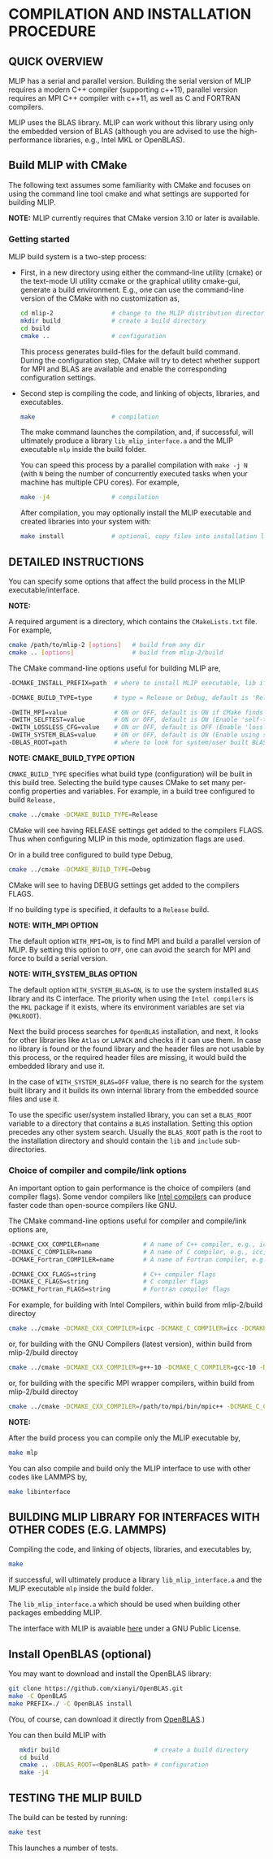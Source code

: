 # COMPILATION AND INSTALLATION PROCEDURE

## QUICK OVERVIEW
MLIP has a serial and parallel version. Building the serial version of MLIP
requires a modern C++ compiler (supporting c++11), parallel version requires
an MPI C++ compiler with c++11, as well as C and FORTRAN compilers.

MLIP uses the BLAS library. MLIP can work without this library using only
the embedded version of BLAS (although you are advised to use the
high-performance libraries, e.g., Intel MKL or OpenBLAS).

## Build MLIP with CMake
The following text assumes some familiarity with CMake and focuses on using
the command line tool cmake and what settings are supported for building
MLIP.

**NOTE:**
MLIP currently requires that CMake version 3.10 or later is available.

### Getting started
MLIP build system is a two-step process:

- First, in a new directory using either the command-line utility (cmake)
or the text-mode UI utility ccmake or the graphical utility cmake-gui,
generate a build environment. E.g., one can use the command-line version of
the CMake with no customization as,
   ```bash
   cd mlip-2                # change to the MLIP distribution directory
   mkdir build              # create a build directory
   cd build
   cmake ..                 # configuration
   ```
   This process generates build-files for the default build command. During the
   configuration step, CMake will try to detect whether support for MPI and BLAS
   are available and enable the corresponding configuration settings.

- Second step is compiling the code, and linking of objects, libraries, and
executables.
   ```bash
   make                     # compilation
   ```
   The make command launches the compilation, and, if successful, will ultimately
   produce a library `lib_mlip_interface.a` and the MLIP executable `mlp` inside
   the build folder.

   You can speed this process by a parallel compilation with `make -j N` (with `N`
   being the number of concurrently executed tasks when your machine has multiple
   CPU cores). For example,
   ```bash
   make -j4                 # compilation
   ```

   After compilation, you may optionally install the MLIP executable and created
   libraries into your system with:
   ```bash
   make install             # optional, copy files into installation location
   ```

## DETAILED INSTRUCTIONS

You can specify some options that affect the build process in the MLIP
executable/interface.

**NOTE:**

A required argument is a directory, which contains the `CMakeLists.txt` file.
For example,
```bash
cmake /path/to/mlip-2 [options]   # build from any dir
cmake .. [options]                # build from mlip-2/build
```

The CMake command-line options useful for building MLIP are,

```bash
-DCMAKE_INSTALL_PREFIX=path  # where to install MLIP executable, lib if desired

-DCMAKE_BUILD_TYPE=type      # type = Release or Debug, default is 'Release' if nothing is specified

-DWITH_MPI=value             # ON or OFF, default is ON if CMake finds MPI, else OFF
-DWITH_SELFTEST=value        # ON or OFF, default is ON (Enable 'self-testing' implementation)
-DWITH_LOSSLESS_CFG=value    # ON or OFF, default is OFF (Enable 'lossless configuration' file writing)
-DWITH_SYSTEM_BLAS=value     # ON or OFF, default is ON (Enable using system built BLAS library (with a C-style interface))
-DBLAS_ROOT=path             # where to look for system/user built BLAS library (with a C-style interface)
```

**NOTE: CMAKE_BUILD_TYPE OPTION**

`CMAKE_BUILD_TYPE` specifies what build type (configuration) will be
built in this build tree. Selecting the build type causes CMake to
set many per-config properties and variables. For example, in a build
tree configured to build `Release,`

```bash
cmake ../cmake -DCMAKE_BUILD_TYPE=Release
```

CMake will see having RELEASE settings get added to the compilers FLAGS.
Thus when configuring MLIP in this mode, optimization flags are used.

Or in a build tree configured to build type Debug,

```bash
cmake ../cmake -DCMAKE_BUILD_TYPE=Debug
```

CMake will see to having DEBUG settings get added to the compilers FLAGS.

If no building type is specified, it defaults to a `Release` build.

**NOTE: WITH_MPI OPTION**

The default option `WITH_MPI=ON`, is to find MPI and build a parallel version
of MLIP. By setting this option to `OFF`, one can avoid the search for MPI
and force to build a serial version.

**NOTE: WITH_SYSTEM_BLAS OPTION**

The default option `WITH_SYSTEM_BLAS=ON`, is to use the system installed `BLAS`
library and its C interface. The priority when using the `Intel compilers` is
the `MKL` package if it exists, where its environment variables are set via
(`MKLROOT`).

Next the build process searches for `OpenBLAS` installation, and next, it looks
for other libraries like `Atlas` or `LAPACK` and checks if it can use them. In
case no library is found or the found library and the header files are not usable
by this process, or the required header files are missing, it would build the
embedded library and use it.

In the case of `WITH_SYSTEM_BLAS=OFF` value, there is no search for the system
built library and it builds its own internal library from the embedded source
files and use it.

To use the specific user/system installed library, you can set a `BLAS_ROOT`
variable to a directory that contains a `BLAS` installation. Setting this
option precedes any other system search. Usually the `BLAS_ROOT` path is the
root to the installation directory and should contain the `lib` and `include`
sub-directories.

### Choice of compiler and compile/link options

An important option to gain performance is the choice of compilers (and
compiler flags). Some vendor compilers like
[Intel compilers](https://software.intel.com/content/www/us/en/develop/tools/compilers.html)
can produce faster code than open-source compilers like GNU.

The CMake command-line options useful for compiler and compile/link options
are,
```bash
-DCMAKE_CXX_COMPILER=name            # A name of C++ compiler, e.g., icpc, g++
-DCMAKE_C_COMPILER=name              # A name of C compiler, e.g., icc, gcc
-DCMAKE_Fortran_COMPILER=name        # A name of Fortran compiler, e.g., ifort, gfortran

-DCMAKE_CXX_FLAGS=string             # C++ compiler flags
-DCMAKE_C_FLAGS=string               # C compiler flags
-DCMAKE_Fortran_FLAGS=string         # Fortran compiler flags
```

For example, for building with Intel Compilers, within build from mlip-2/build
directoy
```bash
cmake ../cmake -DCMAKE_CXX_COMPILER=icpc -DCMAKE_C_COMPILER=icc -DCMAKE_Fortran_COMPILER=ifort
```

or, for building with the GNU Compilers (latest version), within build from
mlip-2/build directoy
```bash
cmake ../cmake -DCMAKE_CXX_COMPILER=g++-10 -DCMAKE_C_COMPILER=gcc-10 -DCMAKE_Fortran_COMPILER=gfortran-10
```

or, for building with the specific MPI wrapper compilers, within build from mlip-2/build
directoy
```bash
cmake ../cmake -DCMAKE_CXX_COMPILER=/path/to/mpi/bin/mpic++ -DCMAKE_C_COMPILER=/path/to/mpi/bin/mpicc -DCMAKE_Fortran_COMPILER=/path/to/mpi/bin/mpifort
```

**NOTE:**

After the build process you can compile only the MLIP executable by,
```bash
make mlp
```

You can also compile and build only the MLIP interface to use with other
codes like LAMMPS by,
```bash
make libinterface
```

## BUILDING MLIP LIBRARY FOR INTERFACES WITH OTHER CODES (E.G. LAMMPS)

Compiling the code, and linking of objects, libraries, and executables by,
```bash
make
```
if successful, will ultimately produce a library `lib_mlip_interface.a` and
the MLIP executable `mlp` inside the build folder.

The `lib_mlip_interface.a` which should be used when building other packages
embedding MLIP.

The interface with MLIP is avaiable
[here](https://gitlab.com/ashapeev/interface-lammps-mlip-2/)
under a GNU Public License.


## Install OpenBLAS (optional)
You may want to download and install the OpenBLAS library:
```bash
git clone https://github.com/xianyi/OpenBLAS.git
make -C OpenBLAS
make PREFIX=./ -C OpenBLAS install
```
(You, of course, can download it directly from
[OpenBLAS](https://github.com/xianyi/OpenBLAS).)


You can then build MLIP with
```bash
   mkdir build                          # create a build directory
   cd build
   cmake .. -DBLAS_ROOT=<OpenBLAS path> # configuration
   make -j4
```

## TESTING THE MLIP BUILD
The build can be tested by running:
```bash
make test
```
This launches a number of tests.
